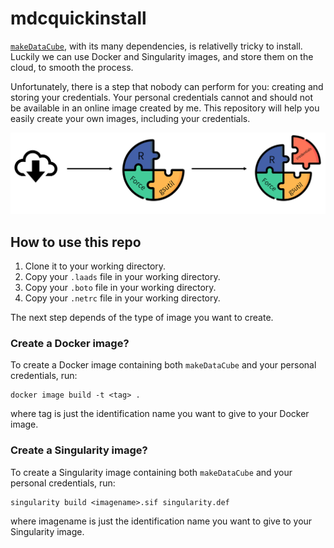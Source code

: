 # mdcquickinstall
[`makeDataCube`](https://github.com/RETURN-project/makeDataCube), with its many dependencies, is relativelly tricky to install.
Luckily we can use Docker and Singularity images, and store them on the cloud, to smooth the process.

Unfortunately, there is a step that nobody can perform for you: creating and storing your credentials.
Your personal credentials cannot and should not be available in an online image created by me.
This repository will help you easily create your own images, including your credentials.

![](./img/diagram.png)

## How to use this repo

1. Clone it to your working directory.
2. Copy your `.laads` file in your working directory.
3. Copy your `.boto` file in your working directory.
4. Copy your `.netrc` file in your working directory.

The next step depends of the type of image you want to create.
### Create a Docker image?
To create a Docker image containing both `makeDataCube` and your personal credentials, run:

```
docker image build -t <tag> .
```

where tag is just the identification name you want to give to your Docker image.

### Create a Singularity image?
To create a Singularity image containing both `makeDataCube` and your personal credentials, run:

```
singularity build <imagename>.sif singularity.def
```

where imagename is just the identification name you want to give to your Singularity image.